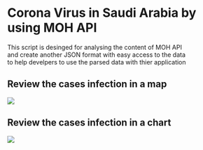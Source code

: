 # Corona Virus in Saudi Arabia by using MOH API

This script is desinged for analysing the content of MOH API <br>
and create another JSON format with easy access to the data <br>
to help develpers to use the parsed data with thier application <br>

## Review the cases infection in a map 

<img src="https://github.com/Rooman77/Corona-Virus-in-Saudi-Arabia-by-using-MOH-API/blob/master/MAPreview.JPG"/>

<br>

## Review the cases infection in a chart

<img src="https://github.com/Rooman77/Corona-Virus-in-Saudi-Arabia-by-using-MOH-API/blob/master/ReviewChart.png"/>
